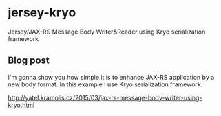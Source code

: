 # jersey-kryo
Jersey/JAX-RS Message Body Writer&amp;Reader using Kryo serialization framework

## Blog post

I'm gonna show you how simple it is to enhance JAX-RS application by a new body format.
In this example I use Kryo serialization framework.

http://yatel.kramolis.cz/2015/03/jax-rs-message-body-writer-using-kryo.html
